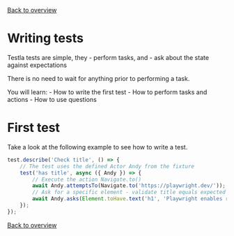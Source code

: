[Back to overview](../guides.md)

# Writing tests

Testla tests are simple, they
    - perform tasks, and
    - ask about the state against expectations

There is no need to wait for anything prior to performing a task. 

You will learn:
    - How to write the first test
    - How to perform tasks and actions
    - How to use questions

# First test
Take a look at the following example to see how to write a test. 

```typescript
test.describe('Check title', () => {
    // The test uses the defined Actor Andy from the fixture
    test('has title', async ({ Andy }) => {
        // Execute the action Navigate.to()
        await Andy.attemptsTo(Navigate.to('https://playwright.dev/'));
        // Ask for a specific element - validate title equals expected
        await Andy.asks(Element.toHave.text('h1', 'Playwright enables reliable end-to-end testing for modern web apps.'));
    });
});
```
[Back to overview](../guides.md)
